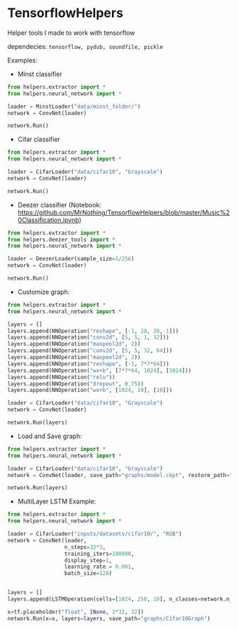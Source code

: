 # TensorflowHelpers
Helper tools I made to work with tensorflow

dependecies:
```tensorflow, pydub, soundfile, pickle```

Examples:

- Minst classifier
```python
from helpers.extractor import *
from helpers.neural_network import *

loader = MinstLoader("data/minst_folder/")
network = ConvNet(loader)

network.Run()
```

- Cifar classifier
```python
from helpers.extractor import *
from helpers.neural_network import *

loader = CifarLoader("data/cifar10", "Grayscale")
network = ConvNet(loader)

network.Run()
```

- Deezer classifier (Notebook: https://github.com/MrNothing/TensorflowHelpers/blob/master/Music%20Classification.ipynb)
```python
from helpers.extractor import *
from helpers.deezer_tools import *
from helpers.neural_network import *

loader = DeezerLoader(sample_size=1/256)
network = ConvNet(loader)

network.Run()
```

- Customize graph:
```python
from helpers.extractor import *
from helpers.neural_network import *

layers = []
layers.append(NNOperation("reshape", [-1, 28, 28, 1]))
layers.append(NNOperation("conv2d", [5, 5, 1, 32]))
layers.append(NNOperation("maxpool2d", 2))
layers.append(NNOperation("conv2d", [5, 5, 32, 64]))
layers.append(NNOperation("maxpool2d", 2))
layers.append(NNOperation("reshape", [-1, 7*7*64]))
layers.append(NNOperation("wx+b", [7*7*64, 1024], [1024]))
layers.append(NNOperation("relu"))
layers.append(NNOperation("dropout", 0.75))
layers.append(NNOperation("wx+b", [1024, 10], [10]))

loader = CifarLoader("data/cifar10", "Grayscale")
network = ConvNet(loader)

network.Run(layers)
```

- Load and Save graph:
```python
from helpers.extractor import *
from helpers.neural_network import *

loader = CifarLoader("data/cifar10", "Grayscale")
network = ConvNet(loader, save_path="graphs/model.ckpt", restore_path="graphs/model.ckpt")

network.Run(layers)
```

- MultiLayer LSTM Example:
```python
from helpers.extractor import *
from helpers.neural_network import *

loader = CifarLoader("inputs/datasets/cifar10/", "RGB")
network = ConvNet(loader, 
                  n_steps=32*3,
                  training_iters=100000, 
                  display_step=1, 
                  learning_rate = 0.001, 
                  batch_size=128)


layers = []
layers.append(LSTMOperation(cells=[1024, 256, 10], n_classes=network.n_classes))

x=tf.placeholder("float", [None, 3*32, 32])
network.Run(x=x, layers=layers, save_path="graphs/Cifar10Graph")
```
